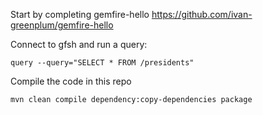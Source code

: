 Start by completing gemfire-hello
https://github.com/ivan-greenplum/gemfire-hello

Connect to gfsh and run a query:
```
query --query="SELECT * FROM /presidents"
```

Compile the code in this repo
```
mvn clean compile dependency:copy-dependencies package
```
